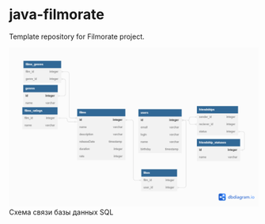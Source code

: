 # java-filmorate
Template repository for Filmorate project.

![films_users_db.png](films_users_db.png)
Схема связи базы данных SQL
